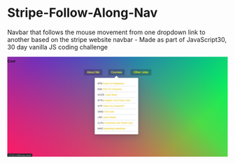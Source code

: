 # Stripe-Follow-Along-Nav
Navbar that follows the mouse movement from one dropdown link to another based on the stripe website navbar - Made as part of JavaScript30, 30 day vanilla JS coding challenge

![Follow along navbar Screenshot](./follow-along-nav.jpg)
